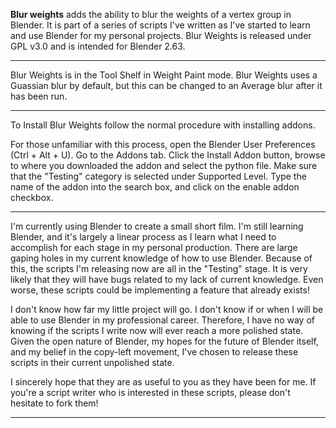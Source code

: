 **Blur weights** adds the ability to blur the weights of a vertex group in Blender.  It is part of a series of scripts I've written as I've started to learn and use Blender for my personal projects.  Blur Weights is released under GPL v3.0 and is intended for Blender 2.63.

***

Blur Weights is in the Tool Shelf in Weight Paint mode.  Blur Weights uses a Guassian blur by default, but this can be changed to an Average blur after it has been run.

***

To Install Blur Weights follow the normal procedure with installing addons.

For those unfamiliar with this process, open the Blender User Preferences (Ctrl + Alt + U).  Go to the Addons tab.  Click the Install Addon button, browse to where you downloaded the addon and select the python file.  Make sure that the "Testing" category is selected under Supported Level.  Type the name of the addon into the search box, and click on the enable addon checkbox.

***

I'm currently using Blender to create a small short film.  I'm still learning Blender, and it's largely a linear process as I learn what I need to accomplish for each stage in my personal production.  There are large gaping holes in my current knowledge of how to use Blender.  Because of this, the scripts I'm releasing now are all in the "Testing" stage.  It is very likely that they will have bugs related to my lack of current knowledge.  Even worse, these scripts could be implementing a feature that already exists!

I don't know how far my little project will go.  I don't know if or when I will be able to use Blender in my professional career.  Therefore, I have no way of knowing if the scripts I write now will ever reach a more polished state.  Given the open nature of Blender, my hopes for the future of Blender itself, and my belief in the copy-left movement, I've chosen to release these scripts in their current unpolished state.

I sincerely hope that they are as useful to you as they have been for me.  If you're a script writer who is interested in these scripts, please don't hesitate to fork them!

***


